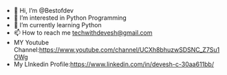 - 👋 Hi, I’m @Bestofdev
- 👀 I’m interested in Python Programming
- 🌱 I’m currently learning Python
- 📫 How to reach me techwithdevesh@gmail.com
- MY Youtube Channel:https://www.youtube.com/channel/UCXh8bhuzwSDSNC_Z7Su1OWg
- My LInkedin Profile:https://www.linkedin.com/in/devesh-c-30aa611bb/

<!---
Bestofdev/Bestofdev is a ✨ special ✨ repository because its `README.md` (this file) appears on your GitHub profile.
You can click the Preview link to take a look at your changes.
--->

